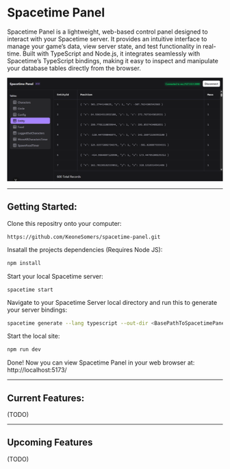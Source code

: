 # Spacetime Panel

Spacetime Panel is a lightweight, web-based control panel designed to interact with your Spacetime server. It provides
an intuitive interface to manage your game’s data, view server state, and test functionality in real-time. Built with
TypeScript and Node.js, it integrates seamlessly with Spacetime’s TypeScript bindings, making it easy to inspect and
manipulate your database tables directly from the browser.

![Screenshot Image](https://github.com/KeoneSomers/spacetime-panel/blob/main/public/screenshot.png?raw=true)

---

## Getting Started:

Clone this repositry onto your computer:

```HTTPS
https://github.com/KeoneSomers/spacetime-panel.git
```

Insatall the projects dependencies (Requires Node JS):

```bash
npm install
```

Start your local Spacetime server:

```Spacetime CLI
spacetime start
```

Navigate to your Spacetime Server local directory and run this to generate your server bindings:

```bash
spacetime generate --lang typescript --out-dir <BasePathToSpacetimePanel>/spacetime-panel/src/spacetime_module_bindings
```

Start the local site:

```bash
npm run dev
```

Done! Now you can view Spacetime Panel in your web browser at: http://localhost:5173/

---

## Current Features:

(TODO)

 ---

## Upcoming Features

(TODO)
